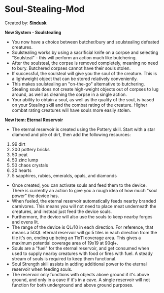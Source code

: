 # Soul-Stealing-Mod
Created by: **[Sindusk](https://github.com/Sindusk)**

**New System - Soulstealing**

  - You now have a choice between butcher/bury and soulstealing defeated creatures.
  - Soulstealing works by using a sacrificial knife on a corpse and selecting "Soulsteal" - this will perform an action much like butchering.
  - After the soulsteal, the corpse is removed completely, meaning no need to bury. Butchered corpses cannot have their souls stolen.
  - If successful, the soulsteal will give you the soul of the creature. This is a lightweight object that can be stored relatively conveniently.
  - This makes soulstealing an "on-the-go" alternative to butchering. Stealing souls does not create high-weight objects out of corpses to lug around, as well as cleaning the corpse in a single action.
  - Your ability to obtain a soul, as well as the quality of the soul, is based on your Stealing skill and the combat rating of the creature. Higher combat rating creatures will have souls more easily stolen.

**New Item: Eternal Reservoir**

- The eternal reservoir is created using the Pottery skill. Start with a star diamond and pile of dirt, then add the following resources:
1. 99 dirt
2. 200 pottery bricks
3. 50 peat
4. 50 zinc lump
5. 50 chaos crystals
6. 20 hearts
7. 5 sapphires, rubies, emeralds, opals, and diamonds

- Once created, you can activate souls and feed them to the device. There is currently an action to give you a rough idea of how much "soul power" the device has.
- When fueled, the eternal reservoir automatically feeds nearby branded carnivores. This means you will not need to place meat underneath the creatures, and instead just feed the device souls.
- Furthermore, the device will also use the souls to keep nearby forges and ovens lit.
- The range of the device is QL/10 in each direction. For reference, that means a 50QL eternal reservoir will go 5 tiles in each direction from the tile it's on, ending up being an 11x11 coverage area. This gives a maximum potential coverage area of 19x19 at 90ql+.
- Souls are a "fuel" for the eternal reservoir, and get consumed when used to supply nearby creatures with food or fires with fuel. A steady stream of souls is required to keep them functional.
- Soul Strength skill assists in adding additional power to the eternal reservoir when feeding souls.
- The reservoir only functions with objects above ground if it's above ground, and only in a cave if it's in a cave. A single reservoir will not function for both underground and above ground purposes.
